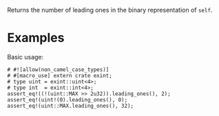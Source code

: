 Returns the number of leading ones in the binary representation of `self`.

# Examples

Basic usage:

```
# #![allow(non_camel_case_types)]
# #[macro_use] extern crate exint;
# type uint = exint::uint<4>;
# type int  = exint::int<4>;
assert_eq!((!(uint::MAX >> 2u32)).leading_ones(), 2);
assert_eq!(uint!(0).leading_ones(), 0);
assert_eq!(uint::MAX.leading_ones(), 32);
```
